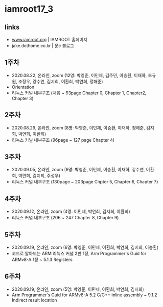 # iamroot17_3
## links
- www.iamroot.org | IAMROOT 홈페이지
- jake.dothome.co.kr | 문c 블로그

## 1주차
- 2020.08.22, 온라인, zoom (12명: 박영준, 이민제, 김주민, 이승환, 이재하, 조규원, 조정우, 강수연, 김지희, 이환희, 박연희, 정해준)
- Orientation
- 리눅스 커널 내부구조 (처음 ~ 93page Chapter 0, Chapter 1, Chapter2, Chapter 3)

## 2주차
- 2020.08.29, 온라인, zoom (8명: 박영준, 이민제, 이승환, 이재하, 정해준, 김지희, 박연희, 이환희)
- 리눅스 커널 내부구조 (96page ~ 127 page Chapter 4)

## 3주차
- 2020.09.05, 온라인, zoom (9명: 박영준, 이민제, 이승환, 이재하, 강수연, 이환희, 박연희, 김지희, 주성우)
- 리눅스 커널 내부구조 (130page ~ 203page Chpter 5, Chapter 6, Chapter 7)

## 4주차
- 2020.09.12, 온라인, zoom (4명: 이민제, 박연희, 김지희, 이환희)
- 리눅스 커널 내부구조 (206 ~ 247 Chapter 8, Chapter 9)

## 5주차
- 2020.09.19, 온라인, zoom (6명: 박영준, 이민제, 이환희, 박연희, 김지희, 이승환)
- 코드로 알아보는 ARM 리눅스 커널 2판 1장, Arm Programmer's Guid for ARMv8-A 1장 ~ 5.1.3 Registers

## 6주차
- 2020.09.19, 온라인, zoom (5명: 박영준, 이민제, 이환희, 박연희, 김지희)
- Arm Programmer's Guid for ARMv8-A 5.2 C/C++ inline assembly ~ 9.1.2 Indirect result location
